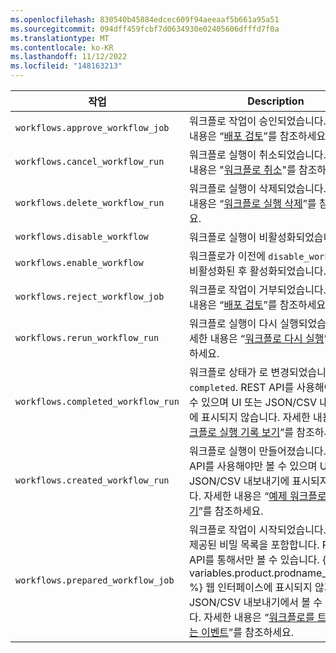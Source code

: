 ```yaml
---
ms.openlocfilehash: 830540b45884edcec609f94aeeaaf5b661a95a51
ms.sourcegitcommit: 094dff459fcbf7d0634930e02405606dfffd7f0a
ms.translationtype: MT
ms.contentlocale: ko-KR
ms.lasthandoff: 11/12/2022
ms.locfileid: "148163213"
---
```

| 작업 | Description
|--------|------------
| `workflows.approve_workflow_job` | 워크플로 작업이 승인되었습니다. 자세한 내용은 “[배포 검토](/actions/managing-workflow-runs/reviewing-deployments)”를 참조하세요.
| `workflows.cancel_workflow_run` | 워크플로 실행이 취소되었습니다. 자세한 내용은 "[워크플로 취소](/actions/managing-workflow-runs/canceling-a-workflow)"를 참조하세요.
| `workflows.delete_workflow_run` | 워크플로 실행이 삭제되었습니다. 자세한 내용은 “[워크플로 실행 삭제](/actions/managing-workflow-runs/deleting-a-workflow-run)”를 참조하세요.
| `workflows.disable_workflow` | 워크플로 실행이 비활성화되었습니다.
| `workflows.enable_workflow` | 워크플로가 이전에 `disable_workflow`로 비활성화된 후 활성화되었습니다.
| `workflows.reject_workflow_job` | 워크플로 작업이 거부되었습니다. 자세한 내용은 “[배포 검토](/actions/managing-workflow-runs/reviewing-deployments)”를 참조하세요.
| `workflows.rerun_workflow_run` | 워크플로 실행이 다시 실행되었습니다. 자세한 내용은 “[워크플로 다시 실행](/actions/managing-workflow-runs/re-running-a-workflow)”을 참조하세요.
| `workflows.completed_workflow_run` | 워크플로 상태가 로 변경되었습니다 `completed`. REST API를 사용해야만 볼 수 있으며 UI 또는 JSON/CSV 내보내기에 표시되지 않습니다. 자세한 내용은 “[워크플로 실행 기록 보기](/actions/managing-workflow-runs/viewing-workflow-run-history)”를 참조하세요.
| `workflows.created_workflow_run` | 워크플로 실행이 만들어졌습니다. REST API를 사용해야만 볼 수 있으며 UI 또는 JSON/CSV 내보내기에 표시되지 않습니다. 자세한 내용은 “[예제 워크플로 만들기](/actions/learn-github-actions/introduction-to-github-actions#create-an-example-workflow)”를 참조하세요.
| `workflows.prepared_workflow_job` | 워크플로 작업이 시작되었습니다. 작업에 제공된 비밀 목록을 포함합니다. REST API를 통해서만 볼 수 있습니다. {% data variables.product.prodname_dotcom %} 웹 인터페이스에 표시되지 않거나 JSON/CSV 내보내기에서 볼 수 없습니다. 자세한 내용은 “[워크플로를 트리거하는 이벤트](/actions/reference/events-that-trigger-workflows)”를 참조하세요.
